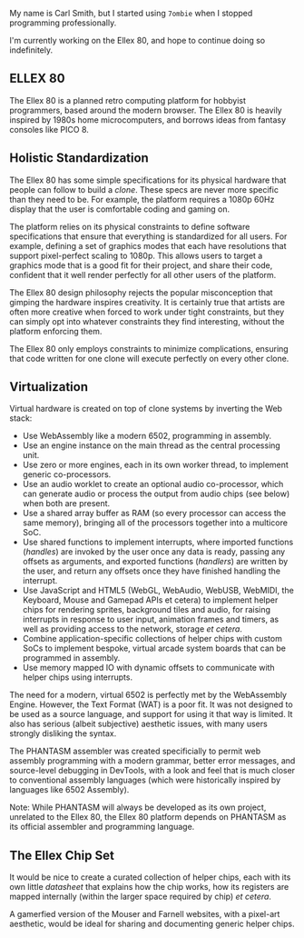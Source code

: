 My name is Carl Smith, but I started using `7ombie` when I stopped programming professionally.

I'm currently working on the Ellex 80, and hope to continue doing so indefinitely.

ELLEX 80
--------

The Ellex 80 is a planned retro computing platform for hobbyist programmers, based around the modern browser. The
Ellex 80 is heavily inspired by 1980s home microcomputers, and borrows ideas from fantasy consoles like PICO 8.

Holistic Standardization
------------------------

The Ellex 80 has some simple specifications for its physical hardware that people can follow to build a *clone*.
These specs are never more specific than they need to be. For example, the platform requires a 1080p 60Hz display
that the user is comfortable coding and gaming on.

The platform relies on its physical constraints to define software specifications that ensure that everything is
standardized for all users. For example, defining a set of graphics modes that each have resolutions that support
pixel-perfect scaling to 1080p. This allows users to target a graphics mode that is a good fit for their project,
and share their code, confident that it well render perfectly for all other users of the platform.

The Ellex 80 design philosophy rejects the popular misconception that gimping the hardware inspires creativity. It
is certainly true that artists are often more creative when forced to work under tight constraints, but they can
simply opt into whatever constraints they find interesting, without the platform enforcing them.

The Ellex 80 only employs constraints to minimize complications, ensuring that code written for one clone will
execute perfectly on every other clone.

Virtualization
--------------

Virtual hardware is created on top of clone systems by inverting the Web stack:

+ Use WebAssembly like a modern 6502, programming in assembly.
+ Use an engine instance on the main thread as the central processing unit.
+ Use zero or more engines, each in its own worker thread, to implement generic co-processors.
+ Use an audio worklet to create an optional audio co-processor, which can generate audio or process the output
  from audio chips (see below) when both are present.
+ Use a shared array buffer as RAM (so every processor can access the same memory), bringing all of the processors
  together into a multicore SoC.
+ Use shared functions to implement interrupts, where imported functions (*handles*) are invoked by the user once
  any data is ready, passing any offsets as arguments, and exported functions (*handlers*) are written by the user,
  and return any offsets once they have finished handling the interrupt.
+ Use JavaScript and HTML5 (WebGL, WebAudio, WebUSB, WebMIDI, the Keyboard, Mouse and Gamepad APIs et cetera) to
  implement helper chips for rendering sprites, background tiles and audio, for raising interrupts in response to
  user input, animation frames and timers, as well as providing access to the network, storage *et cetera*.
+ Combine application-specific collections of helper chips with custom SoCs to implement bespoke, virtual arcade
  system boards that can be programmed in assembly.
+ Use memory mapped IO with dynamic offsets to communicate with helper chips using interrupts.

The need for a modern, virtual 6502 is perfectly met by the WebAssembly Engine. However, the Text Format (WAT) is
a poor fit. It was not designed to be used as a source language, and support for using it that way is limited. It
also has serious (albeit subjective) aesthetic issues, with many users strongly disliking the syntax.

The PHANTASM assembler was created specificially to permit web assembly programming with a modern grammar, better
error messages, and source-level debugging in DevTools, with a look and feel that is much closer to conventional
assembly languages (which were historically inspired by languages like 6502 Assembly).

Note: While PHANTASM will always be developed as its own project, unrelated to the Ellex 80, the Ellex 80 platform
depends on PHANTASM as its official assembler and programming language.

The Ellex Chip Set
------------------

It would be nice to create a curated collection of helper chips, each with its own little *datasheet* that explains
how the chip works, how its registers are mapped internally (within the larger space required by chip) *et cetera*.

A gamerfied version of the Mouser and Farnell websites, with a pixel-art aesthetic, would be ideal for sharing and
documenting generic helper chips.
